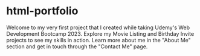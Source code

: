 # html-portfolio
Welcome to my very first project that I created while taking Udemy's Web Development Bootcamp 2023. Explore my Movie Listing and Birthday Invite projects to see my skills in action. Learn more about me in the "About Me" section and get in touch through the "Contact Me" page.
